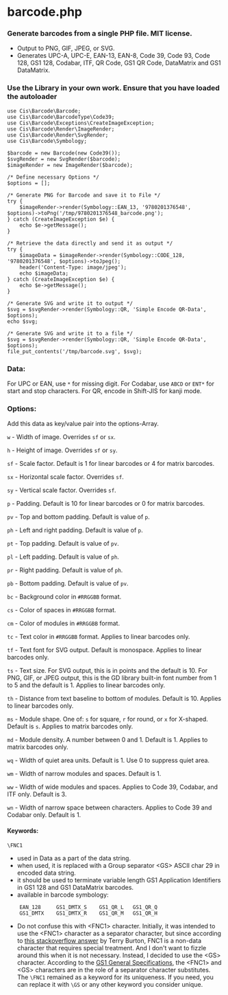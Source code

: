 # barcode.php

### Generate barcodes from a single PHP file. MIT license.

  * Output to PNG, GIF, JPEG, or SVG.
  * Generates UPC-A, UPC-E, EAN-13, EAN-8, Code 39, Code 93, Code 128, GS1 128, Codabar, ITF, QR Code, GS1 QR Code, DataMatrix and GS1 DataMatrix.


### Use the Library in  your own work. Ensure that you have loaded the autoloader

```
use Cis\Barcode\Barcode;
use Cis\Barcode\BarcodeType\Code39;
use Cis\Barcode\Exceptions\CreateImageException;
use Cis\Barcode\Render\ImageRender;
use Cis\Barcode\Render\SvgRender;
use Cis\Barcode\Symbology;

$barcode = new Barcode(new Code39());
$svgRender = new SvgRender($barcode);
$imageRender = new ImageRender($barcode);

/* Define necessary Options */
$options = [];

/* Generate PNG for Barcode and save it to File */
try {
    $imageRender->render(Symbology::EAN_13, '9780201376548', $options)->toPng('/tmp/9780201376548_barcode.png');
} catch (CreateImageException $e) {
    echo $e->getMessage();
}

/* Retrieve the data directly and send it as output */
try {
    $imageData = $imageRender->render(Symbology::CODE_128, '9780201376548', $options)->toJpeg();
    header('Content-Type: image/jpeg');
    echo $imageData;
} catch (CreateImageException $e) {
    echo $e->getMessage();
}

/* Generate SVG and write it to output */
$svg = $svgRender->render(Symbology::QR, 'Simple Encode QR-Data', $options);
echo $svg;

/* Generate SVG and write it to a file */
$svg = $svgRender->render(Symbology::QR, 'Simple Encode QR-Data', $options);
file_put_contents('/tmp/barcode.svg', $svg);
```
### Data:

For UPC or EAN, use `*` for missing digit. 
For Codabar, use `ABCD` or `ENT*` for start and stop characters. 
For QR, encode in Shift-JIS for kanji mode.

### Options:

Add this data as key/value pair into the options-Array.

`w` - Width of image. Overrides `sf` or `sx`.

`h` - Height of image. Overrides `sf` or `sy`.

`sf` - Scale factor. Default is 1 for linear barcodes or 4 for matrix barcodes.

`sx` - Horizontal scale factor. Overrides `sf`.

`sy` - Vertical scale factor. Overrides `sf`.

`p` - Padding. Default is 10 for linear barcodes or 0 for matrix barcodes.

`pv` - Top and bottom padding. Default is value of `p`.

`ph` - Left and right padding. Default is value of `p`.

`pt` - Top padding. Default is value of `pv`.

`pl` - Left padding. Default is value of `ph`.

`pr` - Right padding. Default is value of `ph`.

`pb` - Bottom padding. Default is value of `pv`.

`bc` - Background color in `#RRGGBB` format.

`cs` - Color of spaces in `#RRGGBB` format.

`cm` - Color of modules in `#RRGGBB` format.

`tc` - Text color in `#RRGGBB` format. Applies to linear barcodes only.

`tf` - Text font for SVG output. Default is monospace. Applies to linear barcodes only.

`ts` - Text size. For SVG output, this is in points and the default is 10. For PNG, GIF, or JPEG output, this is the GD library built-in font number from 1 to 5 and the default is 1. Applies to linear barcodes only.

`th` - Distance from text baseline to bottom of modules. Default is 10. Applies to linear barcodes only.

`ms` - Module shape. One of: `s` for square, `r` for round, or `x` for X-shaped. Default is `s`. Applies to matrix barcodes only.

`md` - Module density. A number between 0 and 1. Default is 1. Applies to matrix barcodes only.

`wq` - Width of quiet area units. Default is 1. Use 0 to suppress quiet area.

`wm` - Width of narrow modules and spaces. Default is 1.

`ww` - Width of wide modules and spaces. Applies to Code 39, Codabar, and ITF only. Default is 3.

`wn` - Width of narrow space between characters. Applies to Code 39 and Codabar only. Default is 1.

#### Keywords:

`\FNC1`
- used in Data as a part of the data string.
- when used, it is replaced with a Group separator &lt;GS&gt; ASCII char 29 in encoded data string.
- it should be used to terminate variable length GS1 Application Identifiers in GS1 128 and GS1 DataMatrix barcodes.
- available in barcode symbology:
```
    EAN_128     GS1_DMTX_S    GS1_QR_L   GS1_QR_Q
    GS1_DMTX    GS1_DMTX_R    GS1_QR_M   GS1_QR_H
```
- Do not confuse this with &lt;FNC1&gt; character. Initially, it was intended to use the &lt;FNC1&gt; character as a separator character, but since according to [this stackoverflow answer](https://stackoverflow.com/questions/31318648/what-is-the-actual-hex-binary-value-of-the-gs1-fnc1-character/31322815#31322815) by Terry Burton, FNC1 is a non-data character that requires special treatment. And I don't want to fizzle around this when it is not necessary. Instead, I decided to use the &lt;GS&gt; character. According to the [GS1 General Specifications](https://www.gs1.org/standards/barcodes-epcrfid-id-keys/gs1-general-specifications), the &lt;FNC1&gt; and &lt;GS&gt; characters are in the role of a separator character substitutes. The `\FNC1` remained as a keyword for its uniqueness. If you need, you can replace it with `\GS` or any other keyword you consider unique.
